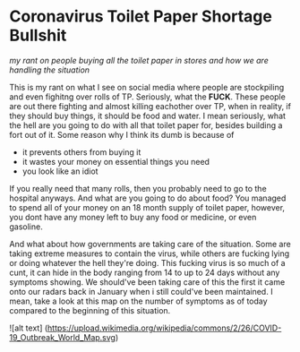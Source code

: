 # Coronavirus Toilet Paper Shortage Bullshit

*my rant on people buying all the toilet paper in stores and how we are handling the situation*

This is my rant on what I see on social media where people are stockpiling and even fighitng over rolls of TP. Seriously, what the **FUCK**. These people are out there fighting and almost killing eachother over TP, when in reality, if they should buy things, it should be food and water. I mean seriously, what the hell are you going to do with all that toilet paper for, besides building a fort out of it. Some reason why I think its dumb is because of

* it prevents others from buying it
* it wastes your money on essential things you  need
* you look like an idiot


If you really need that many rolls, then you probably need to go to the hospital anyways. And what are you going to do about food? You managed to spend all of your money on an 18 month supply of toilet paper, however, you dont have any money left to buy any food or medicine, or even gasoline.

And what about how governments are taking care of the situation. Some are taking extreme measures to contain the virus, while others are fucking lying or doing whatever the hell they're doing. This fucking virus is so much of a cunt, it can hide in the body ranging from 14 to up to 24 days without any symptoms showing. We should've been taking care of this the first it came onto our radars back in January when i still could've been maintained. I mean, take a look at this map on the number of symptoms as of today compared to the beginning of this situation.

![alt text] (https://upload.wikimedia.org/wikipedia/commons/2/26/COVID-19_Outbreak_World_Map.svg)
